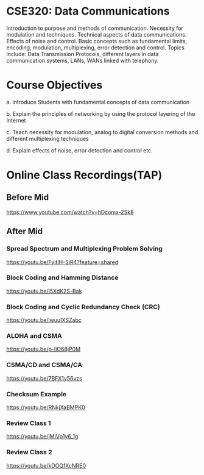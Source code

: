 # CSE320: Data Communications
<p>Introduction to purpose and methods of communication. Necessity for modulation and techniques. Technical aspects of data communications. Effects of noise and control. Basic concepts such as fundamental limits, encoding, modulation, multiplexing, error detection and control. Topics include: Data Transmission Protocols, different layers in data communication systems, LANs, WANs linked with telephony.</p>

# Course Objectives

a. Introduce Students with fundamental concepts of data communication

b. Explain the principles of networking by using the protocol layering of the Internet

c. Teach necessity for modulation, analog to digital conversion methods and different multiplexing techniques

d. Explain effects of noise, error detection and control etc.

<h1>Online Class Recordings(TAP)</h1>

<h2>Before Mid</h2>

https://www.youtube.com/watch?v=hDcomx-2Sk8

<h2>After Mid</h2>

<h3>Spread Spectrum and Multiplexing Problem Solving</h3>

https://youtu.be/FyitIH-SiR4?feature=shared

<h3>Block Coding and Hamming Distance</h3>

https://youtu.be/I5XdK2S-Bak

<h3>Block Coding and Cyclic Redundancy Check (CRC)</h3>

https://youtu.be/iwuuIXSZabc

<h3>ALOHA and CSMA</h3>

https://youtu.be/p-IiO68jP0M

<h3>CSMA/CD and CSMA/CA</h3>

https://youtu.be/7BFX1y56vzs

<h3>Checksum Example</h3>

https://youtu.be/RNkjXaBMPK0

<h3>Review Class 1</h3>

https://youtu.be/jMiVp1y6_1g

<h3>Review Class 2</h3>

https://youtu.be/kDOQfXcNRE0

